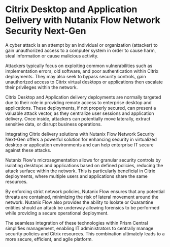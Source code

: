 # Citrix Desktop and Application Delivery with Nutanix Flow Network Security Next-Gen

A cyber attack is an attempt by an individual or organization (attacker) to gain unauthorized access to a computer system in order to cause harm, steal information or cause malicious activity.

Attackers typically focus on exploiting common vulnerabilities such as implementation errors, old software, and poor authentication within Citrix deployments. They may also seek to bypass security controls, gain unauthorized access to Citrix virtual desktops or applications then escalate their privileges within the network. 

Citrix Desktop and Application delivery deployments are normally targeted due to their role in providing remote access to enterprise desktop and applications. These deployments, if not properly secured, can present a valuable attack vector, as they centralize user sessions and application delivery. Once inside, attackers can potentially move laterally, extract sensitive data, or disrupt business operations. 

Integrating Citrix delivery solutions with Nutanix Flow Network Security Next-Gen offers a powerful solution for enhancing security in virtualized desktop or application environments and can help enterprise IT secure against these attacks.

Nutanix Flow's microsegmentation allows for granular security controls by isolating desktops and applications based on defined policies, reducing the attack surface within the network. This is particularly beneficial in Citrix deployments, where multiple users and applications share the same resources. <!--JK: this makes it sound like we have have in guest user based awareness...we might want to reword a touch-->

By enforcing strict network policies, Nutanix Flow <!--Next-Gen?--> ensures <!--JK: Big call - does it ensure, or help?--> that any potential threats are contained, minimizing the risk of lateral movement around <!--JK: within?--> the network. Nutanix Flow <!--Next-Gen?--> also provides the ability to Isolate or Quarantine <!--JK: capitals needed here?--> entities should an attack be underway allowing forensics to be performed while providing a secure operational deployment.

The seamless integration <!--JK: are we integrated, or managed by, in the context of flow?--> of these technologies within Prism Central simplifies management, enabling IT administrators to centrally manage security policies and Citrix resources. This combination ultimately leads to a more secure, efficient, and agile platform.

<!--JK: I took some liberties in reducing the number of repeated iterations of Citrix, Citrix Delivery, Citrix Application and Desktop etc, see if it reads any better - TP will be all over it anyway-->


